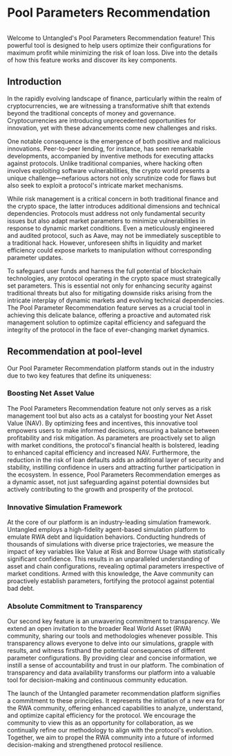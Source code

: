 # Pool Parameters Recommendation

<figure><img src="../../../.gitbook/assets/pool_parameters.jpeg" alt=""><figcaption></figcaption></figure>

Welcome to Untangled's Pool Parameters Recommendation feature! This powerful tool is designed to help users optimize their configurations for maximum profit while minimizing the risk of loan loss. Dive into the details of how this feature works and discover its key components.

## Introduction

In the rapidly evolving landscape of finance, particularly within the realm of cryptocurrencies, we are witnessing a transformative shift that extends beyond the traditional concepts of money and governance. Cryptocurrencies are introducing unprecedented opportunities for innovation, yet with these advancements come new challenges and risks.

One notable consequence is the emergence of both positive and malicious innovations. Peer-to-peer lending, for instance, has seen remarkable developments, accompanied by inventive methods for executing attacks against protocols. Unlike traditional companies, where hacking often involves exploiting software vulnerabilities, the crypto world presents a unique challenge—nefarious actors not only scrutinize code for flaws but also seek to exploit a protocol's intricate market mechanisms.

While risk management is a critical concern in both traditional finance and the crypto space, the latter introduces additional dimensions and technical dependencies. Protocols must address not only fundamental security issues but also adapt market parameters to minimize vulnerabilities in response to dynamic market conditions. Even a meticulously engineered and audited protocol, such as Aave, may not be immediately susceptible to a traditional hack. However, unforeseen shifts in liquidity and market efficiency could expose markets to manipulation without corresponding parameter updates.

To safeguard user funds and harness the full potential of blockchain technologies, any protocol operating in the crypto space must strategically set parameters. This is essential not only for enhancing security against traditional threats but also for mitigating downside risks arising from the intricate interplay of dynamic markets and evolving technical dependencies. The Pool Parameter Recommendation feature serves as a crucial tool in achieving this delicate balance, offering a proactive and automated risk management solution to optimize capital efficiency and safeguard the integrity of the protocol in the face of ever-changing market dynamics.

## Recommendation at pool-level

Our Pool Parameter Recommendation platform stands out in the industry due to two key features that define its uniqueness:

### Boosting Net Asset Value

The Pool Parameters Recommendation feature not only serves as a risk management tool but also acts as a catalyst for boosting your Net Asset Value (NAV). By optimizing fees and incentives, this innovative tool empowers users to make informed decisions, ensuring a balance between profitability and risk mitigation. As parameters are proactively set to align with market conditions, the protocol's financial health is bolstered, leading to enhanced capital efficiency and increased NAV. Furthermore, the reduction in the risk of loan defaults adds an additional layer of security and stability, instilling confidence in users and attracting further participation in the ecosystem. In essence, Pool Parameters Recommendation emerges as a dynamic asset, not just safeguarding against potential downsides but actively contributing to the growth and prosperity of the protocol.

### Innovative Simulation Framework

At the core of our platform is an industry-leading simulation framework. Untangled employs a high-fidelity agent-based simulation platform to emulate RWA debt and liquidation behaviors. Conducting hundreds of thousands of simulations with diverse price trajectories, we measure the impact of key variables like Value at Risk and Borrow Usage with statistically significant confidence. This results in an unparalleled understanding of asset and chain configurations, revealing optimal parameters irrespective of market conditions. Armed with this knowledge, the Aave community can proactively establish parameters, fortifying the protocol against potential bad debt.

### Absolute Commitment to Transparency

Our second key feature is an unwavering commitment to transparency. We extend an open invitation to the broader Real World Asset (RWA) community, sharing our tools and methodologies whenever possible. This transparency allows everyone to delve into our simulations, grapple with results, and witness firsthand the potential consequences of different parameter configurations. By providing clear and concise information, we instill a sense of accountability and trust in our platform. The combination of transparency and data availability transforms our platform into a valuable tool for decision-making and continuous community education.

The launch of the Untangled parameter recommendation platform signifies a commitment to these principles. It represents the initiation of a new era for the RWA community, offering enhanced capabilities to analyze, understand, and optimize capital efficiency for the protocol. We encourage the community to view this as an opportunity for collaboration, as we continually refine our methodology to align with the protocol's evolution. Together, we aim to propel the RWA community into a future of informed decision-making and strengthened protocol resilience.